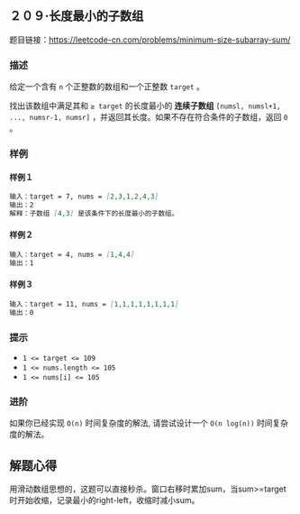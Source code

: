 ## ２０９·长度最小的子数组

题目链接：https://leetcode-cn.com/problems/minimum-size-subarray-sum/

### 描述

给定一个含有 `n` 个正整数的数组和一个正整数 `target` 。

找出该数组中满足其和 `≥ target` 的长度最小的 **连续子数组** `[numsl, numsl+1, ..., numsr-1, numsr]` ，并返回其长度。如果不存在符合条件的子数组，返回 `0` 。

### 样例

#### 样例１

```markdown
输入：target = 7, nums = [2,3,1,2,4,3]
输出：2
解释：子数组 [4,3] 是该条件下的长度最小的子数组。
```

#### 样例２

```markdown
输入：target = 4, nums = [1,4,4]
输出：1
```

#### 样例３

```markdown
输入：target = 11, nums = [1,1,1,1,1,1,1,1]
输出：0
```

### 提示

- `1 <= target <= 109`
- `1 <= nums.length <= 105`
- `1 <= nums[i] <= 105`

### 进阶

如果你已经实现 `O(n)` 时间复杂度的解法, 请尝试设计一个 `O(n log(n))` 时间复杂度的解法。

## 解题心得

用滑动数组思想的，这题可以直接秒杀。窗口右移时累加sum，当sum>=target时开始收缩，记录最小的right-left，收缩时减小sum。
